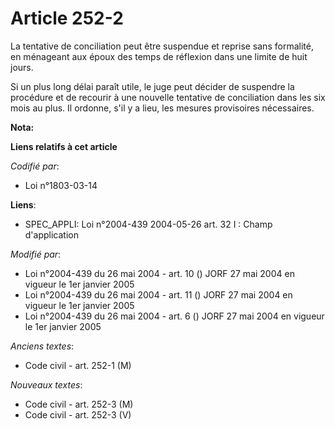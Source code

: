 # Article 252-2

La tentative de conciliation peut être suspendue et reprise sans formalité, en ménageant aux époux des temps de réflexion
dans une limite de huit jours.

Si un plus long délai paraît utile, le juge peut décider de suspendre la procédure et de recourir à une nouvelle tentative de
conciliation dans les six mois au plus. Il ordonne, s'il y a lieu, les mesures provisoires nécessaires.

**Nota:**



**Liens relatifs à cet article**

_Codifié par_:

  - Loi n°1803-03-14

**Liens**:

  - SPEC_APPLI: Loi n°2004-439 2004-05-26 art. 32 I : Champ d'application

_Modifié par_:

  - Loi n°2004-439 du 26 mai 2004 - art. 10 () JORF 27 mai 2004 en vigueur le 1er janvier 2005
  - Loi n°2004-439 du 26 mai 2004 - art. 11 () JORF 27 mai 2004 en vigueur le 1er janvier 2005
  - Loi n°2004-439 du 26 mai 2004 - art. 6 () JORF 27 mai 2004 en vigueur le 1er janvier 2005

_Anciens textes_:

  - Code civil - art. 252-1 (M)

_Nouveaux textes_:

  - Code civil - art. 252-3 (M)
  - Code civil - art. 252-3 (V)
